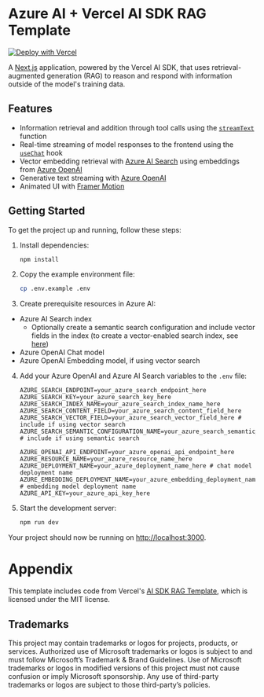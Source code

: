 # Azure AI + Vercel AI SDK RAG Template

[![Deploy with Vercel](https://vercel.com/button)](https://vercel.com/new/clone?repository-url=https%3A%2F%2Fgithub.com%2FAzure-Samples%2Fazure-ai-vercel-rag-starter)

A [Next.js](https://nextjs.org/) application, powered by the Vercel AI SDK, that uses retrieval-augmented generation (RAG) to reason and respond with information outside of the model's training data.

## Features

- Information retrieval and addition through tool calls using the [`streamText`](https://sdk.vercel.ai/docs/reference/ai-sdk-core/stream-text) function
- Real-time streaming of model responses to the frontend using the [`useChat`](https://sdk.vercel.ai/docs/reference/ai-sdk-ui/use-chat) hook
- Vector embedding retrieval with [Azure AI Search](https://learn.microsoft.com/en-us/azure/search/search-what-is-azure-search) using embeddings from [Azure OpenAI](https://learn.microsoft.com/en-us/azure/ai-services/openai/overview)
- Generative text streaming with [Azure OpenAI](https://learn.microsoft.com/en-us/azure/ai-services/openai/overview)
- Animated UI with [Framer Motion](https://www.framer.com/motion/)

## Getting Started

To get the project up and running, follow these steps:

1. Install dependencies:

   ```bash
   npm install
   ```

2. Copy the example environment file:

   ```bash
   cp .env.example .env
   ```

3. Create prerequisite resources in Azure AI:
- Azure AI Search index
  - Optionally create a semantic search configuration and include vector fields in the index (to create a vector-enabled search index, see [here](https://learn.microsoft.com/en-us/azure/search/))
- Azure OpenAI Chat model
- Azure OpenAI Embedding model, if using vector search


4. Add your Azure OpenAI and Azure AI Search variables to the `.env` file:

   ```
   AZURE_SEARCH_ENDPOINT=your_azure_search_endpoint_here
   AZURE_SEARCH_KEY=your_azure_search_key_here
   AZURE_SEARCH_INDEX_NAME=your_azure_search_index_name_here
   AZURE_SEARCH_CONTENT_FIELD=your_azure_search_content_field_here
   AZURE_SEARCH_VECTOR_FIELD=your_azure_search_vector_field_here # include if using vector search
   AZURE_SEARCH_SEMANTIC_CONFIGURATION_NAME=your_azure_search_semantic_configuration_name_here # include if using semantic search

   AZURE_OPENAI_API_ENDPOINT=your_azure_openai_api_endpoint_here
   AZURE_RESOURCE_NAME=your_azure_resource_name_here
   AZURE_DEPLOYMENT_NAME=your_azure_deployment_name_here # chat model deployment name
   AZURE_EMBEDDING_DEPLOYMENT_NAME=your_azure_embedding_deployment_name_here # embedding model deployment name
   AZURE_API_KEY=your_azure_api_key_here
   ```

5. Start the development server:
   ```bash
   npm run dev
   ```

Your project should now be running on [http://localhost:3000](http://localhost:3000).

# Appendix

This template includes code from Vercel's [AI SDK RAG Template](https://github.com/vercel-labs/ai-sdk-preview-rag), which is licensed under the MIT license.

## Trademarks
This project may contain trademarks or logos for projects, products, or services. Authorized use of Microsoft trademarks or logos is subject to and must follow Microsoft’s Trademark & Brand Guidelines. Use of Microsoft trademarks or logos in modified versions of this project must not cause confusion or imply Microsoft sponsorship. Any use of third-party trademarks or logos are subject to those third-party’s policies.
